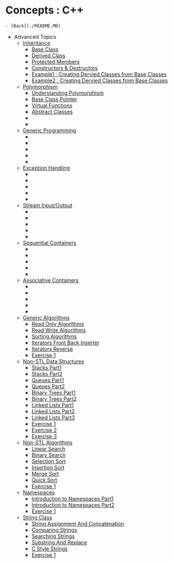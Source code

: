 # Concepts : C++

```
- [Back](./README.MD)
```
- Advanced Topics 
  + [Inheritance]()
    - [Base Class](./C++_Inheritance_CreatingBaseClass.md)
    - [Derived Class](./C++_Inheritance_CreatingDerivedClass.md)
    - [Protected Members](./C++_Inheritance_ProtectedMember_inBaseClass.md)
    - [Constructors & Destructors](./C++_Inheritance_ConstructorDestructor_DerivedClass.md)
    - [Example1 : Creating Dervied Classes from Base Classes](./C++_Inheritance_Example1_DerviedClassCreation.md)
    - [Example2 : Creating Dervied Classes from Base Classes](./C++_Inheritance_Example2_DerviedClassCreation.md)
  + [Polymorphism]()
    - [Understanding Polymorphism](./C++_Polymorphism_Understanding_Polymorphism.MD)
    - [Base Class Pointer](./C++_Polymorphism_BaseClass_Poiner.MD)
    - [Virtual Functions](./C++_Polymorphism_VirtualFunctions.MD)
    - [Abstract Classes](./C++_Polymorphism_AbstractClasses.MD)
    - []()
    - []()    
  + [Generic Programming]()
    - []()
    - []()
    - []()
    - []()
    - []()    
  + [Exception Handling]()
    - []()
    - []()
    - []()
    - []()
    - []()    
  + [Stream Input/Output]()
    - []()
    - []()
    - []()
    - []()
    - []()        
  + [Sequential Containers]()
    - []()
    - []()
    - []()
    - []()
    - []()    
  + [Associative Containers]()
    - []()
    - []()
    - []()
    - []()
    - []()    
  + [Generic Algorithms]()
    - [Read Only Algorithms]()
    - [Read Write Algorithms]()
    - [Sorting Algorithms]()
    - [Iterators Front Back Inserter]()
    - [Iterators Reverse]()    
    - [Exercise 1]()
  + [Non-STL Data Structures]()
    - [Stacks Part1]()
    - [Stacks Part2]()
    - [Queues Part1]()
    - [Queues Part2]()
    - [Binary Trees Part1]()        
    - [Binary Trees Part2]()
    - [Linked Lists Part1]()
    - [Linked Lists Part2]()
    - [Linked Lists Part3]()
    - [Exercise 1]()    
    - [Exercise 2]()
    - [Exercise 3]()      
  + [Non-STL Algorithms]()
    - [Linear Search]()
    - [Binary Search]()
    - [Selection Sort]()
    - [Insertion Sort]()
    - [Merge Sort]()  
    - [Quick Sort]()
    - [Exercise 1]()
  + [Namespaces]()
    - [Introduction to Namespaces Part1]()
    - [Introduction to Namespaces Part2]()
    - [Exercise 1]()
  + [String Class]()     
    - [String Assignment And Concatenation]()
    - [Comparing Strings]()
    - [Searching Strings]()
    - [Substring And Replace]()
    - [C Style Strings]()   
    - [Exercise 1]()    
